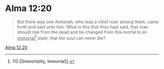 # Alma 12:20

> But there was one Antionah, who was a chief ruler among them, came forth and said unto him: What is this that thou hast said, that man should rise from the dead and be changed from this mortal to an <u>immortal</u>[^a] state, that the soul can never die?

[Alma 12:20](https://www.churchofjesuschrist.org/study/scriptures/bofm/alma/12?lang=eng&id=p20#p20)


[^a]: TG [[Immortality, Immortal]].
